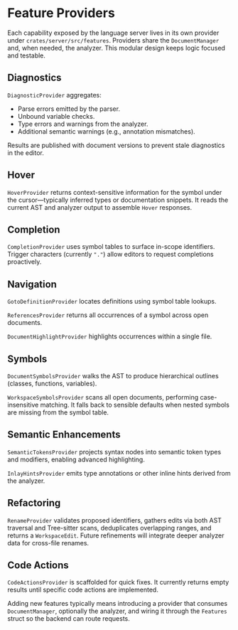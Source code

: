# Feature Providers

Each capability exposed by the language server lives in its own provider under `crates/server/src/features`. Providers share the `DocumentManager` and, when needed, the analyzer. This modular design keeps logic focused and testable.

## Diagnostics

`DiagnosticProvider` aggregates:

- Parse errors emitted by the parser.
- Unbound variable checks.
- Type errors and warnings from the analyzer.
- Additional semantic warnings (e.g., annotation mismatches).

Results are published with document versions to prevent stale diagnostics in the editor.

## Hover

`HoverProvider` returns context-sensitive information for the symbol under the cursor—typically inferred types or documentation snippets. It reads the current AST and analyzer output to assemble `Hover` responses.

## Completion

`CompletionProvider` uses symbol tables to surface in-scope identifiers. Trigger characters (currently `"."`) allow editors to request completions proactively.

## Navigation

`GotoDefinitionProvider` locates definitions using symbol table lookups.

`ReferencesProvider` returns all occurrences of a symbol across open documents.

`DocumentHighlightProvider` highlights occurrences within a single file.

## Symbols

`DocumentSymbolsProvider` walks the AST to produce hierarchical outlines (classes, functions, variables).

`WorkspaceSymbolsProvider` scans all open documents, performing case-insensitive matching. It falls back to sensible defaults when nested symbols are missing from the symbol table.

## Semantic Enhancements

`SemanticTokensProvider` projects syntax nodes into semantic token types and modifiers, enabling advanced highlighting.

`InlayHintsProvider` emits type annotations or other inline hints derived from the analyzer.

## Refactoring

`RenameProvider` validates proposed identifiers, gathers edits via both AST traversal and Tree-sitter scans, deduplicates overlapping ranges, and returns a `WorkspaceEdit`. Future refinements will integrate deeper analyzer data for cross-file renames.

## Code Actions

`CodeActionsProvider` is scaffolded for quick fixes. It currently returns empty results until specific code actions are implemented.

Adding new features typically means introducing a provider that consumes `DocumentManager`, optionally the analyzer, and wiring it through the `Features` struct so the backend can route requests.
